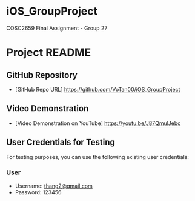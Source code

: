 # iOS_GroupProject
COSC2659 Final Assignment - Group 27


# Project README

## GitHub Repository
- [GitHub Repo URL] https://github.com/VoTan00/iOS_GroupProject

## Video Demonstration
- [Video Demonstration on YouTube] https://youtu.be/J87QmulJebc

## User Credentials for Testing
For testing purposes, you can use the following existing user credentials:

### User 
- Username: thang2@gmail.com
- Password: 123456
